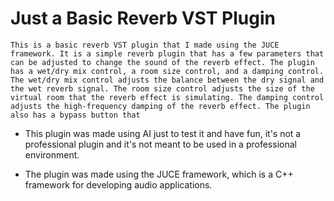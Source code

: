 # Just a Basic Reverb VST Plugin

`This is a basic reverb VST plugin that I made using the JUCE framework. It is a simple reverb plugin that has a few
parameters that can be adjusted to change the sound of the reverb effect. The plugin has a wet/dry mix control, a room
size control, and a damping control. The wet/dry mix control adjusts the balance between the dry signal and the wet
reverb signal. The room size control adjusts the size of the virtual room that the reverb effect is simulating. The
damping control adjusts the high-frequency damping of the reverb effect. The plugin also has a bypass button that`

- This plugin was made using AI just to test it and have fun, it's not a professional plugin and it's not meant to be
  used in a professional environment.

- The plugin was made using the JUCE framework, which is a C++ framework for developing audio applications.